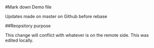 #Mark down
Demo file

Updates made on master on Github before rebase

##Reopsitory purpose

This change will conflict with whatever is on the remote side.
This was edited locally.
